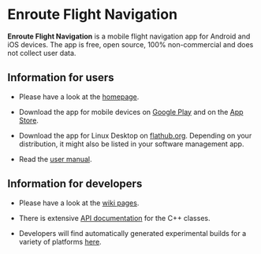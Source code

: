 # Enroute Flight Navigation

**Enroute Flight Navigation** is a mobile flight navigation app for Android and iOS devices. The app is free, open source, 100% non-commercial and does not collect user data. 

## Information for users

* Please have a look at the [homepage](https://akaflieg-freiburg.github.io/enroute).

* Download the app for mobile devices on [Google Play](https://play.google.com/store/apps/details?id=de.akaflieg_freiburg.enroute) and on the [App Store](https://apple.co/3Xw48u1).

* Download the app for Linux Desktop on [flathub.org](https://flathub.org/apps/details/de.akaflieg_freiburg.enroute). Depending on your distribution, it might also be listed in your software management app.

* Read the [user manual](https://akaflieg-freiburg.github.io/enrouteManual/index.html).

## Information for developers

* Please have a look at the [wiki pages](https://github.com/Akaflieg-Freiburg/enroute/wiki).

* There is extensive [API documentation](https://akaflieg-freiburg.github.io/enroute/APIdoc) for the C++ classes.

* Developers will find automatically generated experimental builds for a variety of platforms [here](https://github.com/Akaflieg-Freiburg/enroute/releases/tag/developerBuilds).
